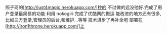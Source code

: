 照子珂的[http://just4magic.herokuapp.com/]抄的
不过做的远没他好.完成了用户登录最简易的功能
利用 nokogiri 完成了优酷网的搬运
能改进的地方还有很多,比如三方登录,管理员的后台,和维护...等等
技术进步了再补全吧
部署在[http://iron1throne.herokuapp.com/]上
